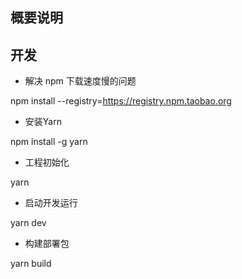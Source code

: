 ## 概要说明

## 开发

* 解决 npm 下载速度慢的问题

npm install --registry=https://registry.npm.taobao.org

* 安装Yarn

npm install -g yarn

* 工程初始化

yarn

* 启动开发运行

yarn dev

* 构建部署包

yarn build
